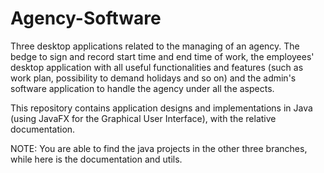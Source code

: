 # Agency-Software
Three desktop applications related to the managing of an agency. The bedge to sign and record start time and end time of work, the employees' desktop application with all useful functionalities and features (such as work plan, possibility to demand holidays and so on) and the admin's software application to handle the agency under all the aspects.

This repository contains application designs and implementations in Java (using JavaFX for the Graphical User Interface), with the relative documentation.

NOTE: You are able to find the java projects in the other three branches, while here is the documentation and utils.
